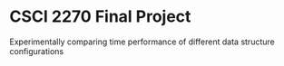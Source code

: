 # CSCI 2270 Final Project
Experimentally comparing time performance of different data structure configurations
